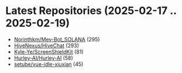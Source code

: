 # Latest Repositories (2025-02-17 .. 2025-02-19)

- [Norinthkm/Mev-Bot_SOLANA](https://github.com/Norinthkm/Mev-Bot_SOLANA) (295)
- [HiveNexus/HiveChat](https://github.com/HiveNexus/HiveChat) (293)
- [Kyle-Ye/ScreenShieldKit](https://github.com/Kyle-Ye/ScreenShieldKit) (81)
- [Hurley-AI/Hurley-AI](https://github.com/Hurley-AI/Hurley-AI) (58)
- [setube/vue-idle-xiuxian](https://github.com/setube/vue-idle-xiuxian) (45)
